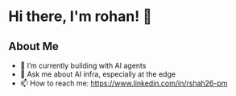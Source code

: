 # Hi there, I'm rohan! 👋

## About Me
- 🔭 I’m currently building with AI agents
- 💬 Ask me about AI infra, especially at the edge
- 📫 How to reach me: https://www.linkedin.com/in/rshah26-pm
